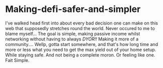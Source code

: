 # Making-defi-safer-and-simpler
I've walked head first into about every bad decision one can make on this web that supposedly stretches round the world. Never occured to me to blame myself... The goal is simple, making passive income whilst networking without having to always *DYOR!!* Making it more of a community.... Wellp, gotta start somewhere, and that's how long time and more or less what you need to get the max yield out of your home setup. While staying safe. And not being a complete moron. Or feeling like one. Fait Simple.
